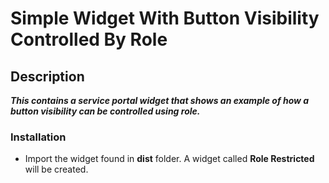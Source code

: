 # **Simple Widget With Button Visibility Controlled By Role**

## Description

**_This contains a service portal widget that shows an example of how a button visibility can be controlled using role._**

### Installation

- Import the widget found in **dist** folder. A widget called **Role Restricted** will be created.
